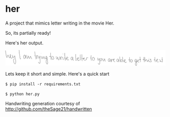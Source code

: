 # her
A project that mimics letter writing in the movie Her. 

So, its partially ready!

Here's her output.

![0](https://github.com/arjun921/her/raw/master/images/0.png)

Lets keep it short and simple. Here's a quick start

```$ pip install -r requirements.txt```

`$ python her.py`

Handwriting generation courtesy of
http://github.com/theSage21/handwritten

